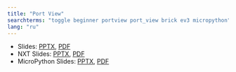 ```yaml
---
title: "Port View"
searchterms: "toggle beginner portview port_view brick ev3 micropython"
lang: "ru"
---
```

 <ul>
 <li class="ng-binding">Slides:
 <a href="ProgrammingLessons/beginner/PortView.pptx">PPTX</a>,
 <a href="ProgrammingLessons/beginner/PortView.pdf">PDF</a>
 </li>
<li class="ng-binding">NXT Slides:
<a href="ProgrammingLessons/beginner/ViewNXT.pptx">PPTX</a>,
<a href="ProgrammingLessons/beginner/ViewNXT.pdf">PDF</a>
</li>
<li class="ng-binding">MicroPython Slides:
<a href="ProgrammingLessons/beginner/py-PortView.pptx">PPTX</a>,
<a href="ProgrammingLessons/beginner/py-PortView.pdf">PDF</a>
</li>
 </ul>
